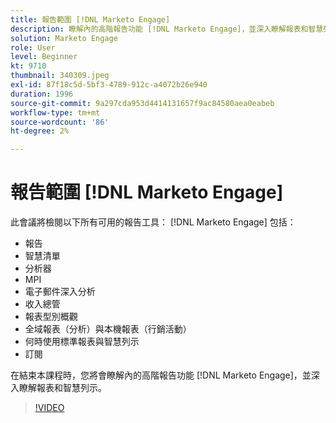 ```yaml
---
title: 報告範圍 [!DNL Marketo Engage]
description: 瞭解內的高階報告功能 [!DNL Marketo Engage]，並深入瞭解報表和智慧列示。
solution: Marketo Engage
role: User
level: Beginner
kt: 9710
thumbnail: 340309.jpeg
exl-id: 87f18c5d-5bf3-4789-912c-a4072b26e940
duration: 1996
source-git-commit: 9a297cda953d4414131657f9ac84580aea0eabeb
workflow-type: tm+mt
source-wordcount: '86'
ht-degree: 2%

---
```


# 報告範圍 [!DNL Marketo Engage]

此會議將檢閱以下所有可用的報告工具： [!DNL Marketo Engage] 包括：

* 報告
* 智慧清單
* 分析器
* MPI
* 電子郵件深入分析
* 收入總管
* 報表型別概觀
* 全域報表（分析）與本機報表（行銷活動）
* 何時使用標準報表與智慧列示
* 訂閱

在結束本課程時，您將會瞭解內的高階報告功能 [!DNL Marketo Engage]，並深入瞭解報表和智慧列示。

>[!VIDEO](https://video.tv.adobe.com/v/340309/?quality=12&learn=on)
